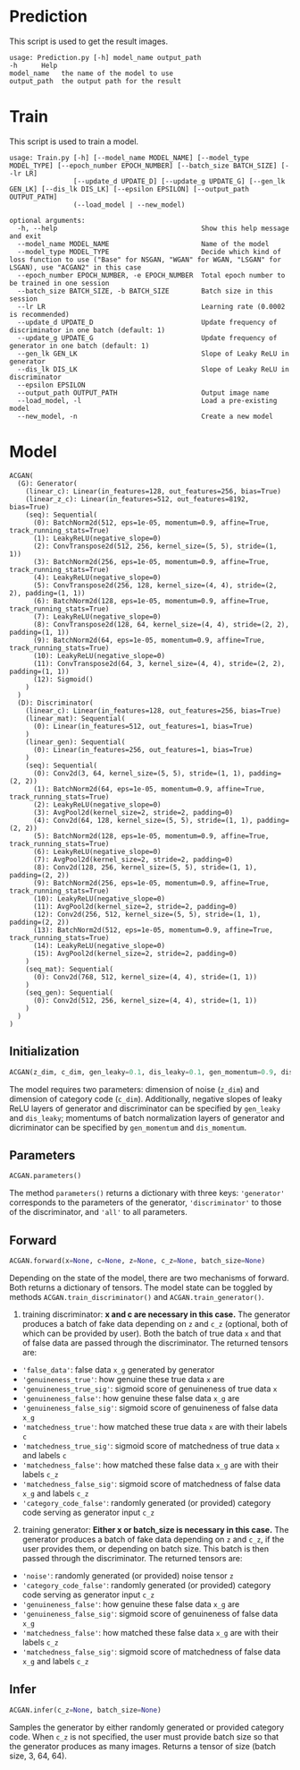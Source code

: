 # Prediction  
This script is used to get the result images.  
```
usage: Prediction.py [-h] model_name output_path  
-h      Help  
model_name   the name of the model to use  
output_path  the output path for the result  
```

# Train  
This script is used to train a model.  
```
usage: Train.py [-h] [--model_name MODEL_NAME] [--model_type MODEL_TYPE] [--epoch_number EPOCH_NUMBER] [--batch_size BATCH_SIZE] [--lr LR]
                [--update_d UPDATE_D] [--update_g UPDATE_G] [--gen_lk GEN_LK] [--dis_lk DIS_LK] [--epsilon EPSILON] [--output_path OUTPUT_PATH]
                (--load_model | --new_model)

optional arguments:
  -h, --help                                    Show this help message and exit
  --model_name MODEL_NAME                       Name of the model
  --model_type MODEL_TYPE                       Decide which kind of loss function to use ("Base" for NSGAN, "WGAN" for WGAN, "LSGAN" for LSGAN), use "ACGAN2" in this case
  --epoch_number EPOCH_NUMBER, -e EPOCH_NUMBER  Total epoch number to be trained in one session
  --batch_size BATCH_SIZE, -b BATCH_SIZE        Batch size in this session
  --lr LR                                       Learning rate (0.0002 is recommended)
  --update_d UPDATE_D                           Update frequency of discriminator in one batch (default: 1)
  --update_g UPDATE_G                           Update frequency of generator in one batch (default: 1)
  --gen_lk GEN_LK                               Slope of Leaky ReLU in generator
  --dis_lk DIS_LK                               Slope of Leaky ReLU in discriminator
  --epsilon EPSILON
  --output_path OUTPUT_PATH                     Output image name
  --load_model, -l                              Load a pre-existing model
  --new_model, -n                               Create a new model
```  

# Model

```
ACGAN(
  (G): Generator(
    (linear_c): Linear(in_features=128, out_features=256, bias=True)
    (linear_z_c): Linear(in_features=512, out_features=8192, bias=True)
    (seq): Sequential(
      (0): BatchNorm2d(512, eps=1e-05, momentum=0.9, affine=True, track_running_stats=True)
      (1): LeakyReLU(negative_slope=0)
      (2): ConvTranspose2d(512, 256, kernel_size=(5, 5), stride=(1, 1))
      (3): BatchNorm2d(256, eps=1e-05, momentum=0.9, affine=True, track_running_stats=True)
      (4): LeakyReLU(negative_slope=0)
      (5): ConvTranspose2d(256, 128, kernel_size=(4, 4), stride=(2, 2), padding=(1, 1))
      (6): BatchNorm2d(128, eps=1e-05, momentum=0.9, affine=True, track_running_stats=True)
      (7): LeakyReLU(negative_slope=0)
      (8): ConvTranspose2d(128, 64, kernel_size=(4, 4), stride=(2, 2), padding=(1, 1))
      (9): BatchNorm2d(64, eps=1e-05, momentum=0.9, affine=True, track_running_stats=True)
      (10): LeakyReLU(negative_slope=0)
      (11): ConvTranspose2d(64, 3, kernel_size=(4, 4), stride=(2, 2), padding=(1, 1))
      (12): Sigmoid()
    )
  )
  (D): Discriminator(
    (linear_c): Linear(in_features=128, out_features=256, bias=True)
    (linear_mat): Sequential(
      (0): Linear(in_features=512, out_features=1, bias=True)
    )
    (linear_gen): Sequential(
      (0): Linear(in_features=256, out_features=1, bias=True)
    )
    (seq): Sequential(
      (0): Conv2d(3, 64, kernel_size=(5, 5), stride=(1, 1), padding=(2, 2))
      (1): BatchNorm2d(64, eps=1e-05, momentum=0.9, affine=True, track_running_stats=True)
      (2): LeakyReLU(negative_slope=0)
      (3): AvgPool2d(kernel_size=2, stride=2, padding=0)
      (4): Conv2d(64, 128, kernel_size=(5, 5), stride=(1, 1), padding=(2, 2))
      (5): BatchNorm2d(128, eps=1e-05, momentum=0.9, affine=True, track_running_stats=True)
      (6): LeakyReLU(negative_slope=0)
      (7): AvgPool2d(kernel_size=2, stride=2, padding=0)
      (8): Conv2d(128, 256, kernel_size=(5, 5), stride=(1, 1), padding=(2, 2))
      (9): BatchNorm2d(256, eps=1e-05, momentum=0.9, affine=True, track_running_stats=True)
      (10): LeakyReLU(negative_slope=0)
      (11): AvgPool2d(kernel_size=2, stride=2, padding=0)
      (12): Conv2d(256, 512, kernel_size=(5, 5), stride=(1, 1), padding=(2, 2))
      (13): BatchNorm2d(512, eps=1e-05, momentum=0.9, affine=True, track_running_stats=True)
      (14): LeakyReLU(negative_slope=0)
      (15): AvgPool2d(kernel_size=2, stride=2, padding=0)
    )
    (seq_mat): Sequential(
      (0): Conv2d(768, 512, kernel_size=(4, 4), stride=(1, 1))
    )
    (seq_gen): Sequential(
      (0): Conv2d(512, 256, kernel_size=(4, 4), stride=(1, 1))
    )
  )
)
```

## Initialization

``` python
ACGAN(z_dim, c_dim, gen_leaky=0.1, dis_leaky=0.1, gen_momentum=0.9, dis_momentum=0.9)
```

The model requires two parameters: dimension of noise (`z_dim`) and dimension of category code (`c_dim`). Additionally, negative slopes of leaky ReLU layers of generator and discriminator can be specified by `gen_leaky` and `dis_leaky`; momentums of batch normalization layers of generator and dicriminator can be specified by `gen_momentum` and `dis_momentum`.

## Parameters

``` python
ACGAN.parameters()
```

The method `parameters()` returns a dictionary with three keys: `'generator'` corresponds to the parameters of the generator, `'discriminator'` to those of the discriminator, and `'all'` to all parameters.

## Forward

``` python
ACGAN.forward(x=None, c=None, z=None, c_z=None, batch_size=None)
```

Depending on the state of the model, there are two mechanisms of forward. Both returns a dictionary of tensors. The model state can be toggled by methods `ACGAN.train_discriminator()` and `ACGAN.train_generator()`.

1) training discriminator: __x and c are necessary in this case.__ The generator produces a batch of fake data depending on `z` and `c_z` (optional, both of which can be provided by user). Both the batch of true data `x` and that of false data are passed through the discriminator. The returned tensors are:

- `'false_data'`: false data `x_g` generated by generator
- `'genuineness_true'`: how genuine these true data `x` are
- `'genuineness_true_sig'`: sigmoid score of genuineness of true data `x`
- `'genuineness_false'`: how genuine these false data `x_g` are
- `'genuineness_false_sig'`: sigmoid score of genuineness of false data `x_g`
- `'matchedness_true'`: how matched these true data `x` are with their labels `c`
- `'matchedness_true_sig'`: sigmoid score of matchedness of true data `x` and labels `c`
- `'matchedness_false'`: how matched these false data `x_g` are with their labels `c_z`
- `'matchedness_false_sig'`: sigmoid score of matchedness of false data `x_g` and labels `c_z`
- `'category_code_false'`: randomly generated (or provided) category code serving as generator input `c_z`

2) training generator: __Either x or batch_size is necessary in this case.__ The generator produces a batch of fake data depending on `z` and `c_z`, if the user provides them, or depending on batch size. This batch is then passed through the discriminator. The returned tensors are:

- `'noise'`: randomly generated (or provided) noise tensor `z`
- `'category_code_false'`: randomly generated (or provided) category code serving as generator input `c_z`
- `'genuineness_false'`: how genuine these false data `x_g` are
- `'genuineness_false_sig'`: sigmoid score of genuineness of false data `x_g`
- `'matchedness_false'`: how matched these false data `x_g` are with their labels `c_z`
- `'matchedness_false_sig'`: sigmoid score of matchedness of false data `x_g` and labels `c_z`

## Infer

``` python
ACGAN.infer(c_z=None, batch_size=None)
```

Samples the generator by either randomly generated or provided category code. When `c_z` is not specified, the user must provide batch size so that the generator produces as many images. Returns a tensor of size (batch size, 3, 64, 64).
